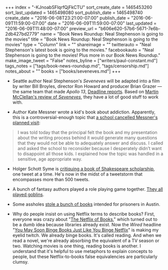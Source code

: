 +++
index = "-KJnoabSFlqrfQjFkCTU"
sort_create_date = 1465453260
sort_last_updated = 1465498080
sort_publish_date = 1465498740
create_date = "2016-06-08T23:21:00-07:00"
publish_date = "2016-06-09T11:59:00-07:00"
date = "2016-06-09T11:59:00-07:00"
last_updated = "2016-06-09T11:48:00-07:00"
preview_url = "b606e620-57b6-5671-7e6b-2db427bd2779"
name = "Book News Roundup: Neal Stephenson is going to the movies"
title = "Book News Roundup: Neal Stephenson is going to the movies"
type = "Column"
link = ""
shareimage = ""
twitterauto = "Neal Stephenson's latest book is going to the movies."
facebookauto = "Neal Stephenson is going to the movies! Plus more in our Book News Roundup."
make_image_tweet = "False"
notes_byline = ["writers/paul-constant.md"]
tags_notes = ["tags/book-news-roundup.md", "tags/censorship.md"]
notes_about = ""
books = ["books/seveneves.md"]
+++
* Seattle author Neal Stephenson's *Seveneves* will be adapted into a film by writer Bill Broyles, director Ron Howard and producer Brian Grazer — the same team that made *Apollo 13*, [Deadline reports](http://deadline.com/2016/06/seveneves-movie-ron-howard-brian-grazer-bill-broyles-apollo-13-skydance-1201769130/). Based on [Martin McClellan's review of *Seveneves*](http://seattlereviewofbooks.com/reviews/sticking-the-landing/), they have a lot of good stuff to work with.

* Author Kate Messner wrote a kid's book about addiction. Apparently, this is a controversial-enough topic that [a school cancelled Messner's planned visit](http://www.katemessner.com/a-blog-post-i-never-thought-id-be-writing-on-book-release-day/):

<blockquote> I was told today that the principal felt the book and my presentation about the writing process behind it would generate many questions that they would not be able to adequately answer and discuss. I called and asked the school to reconsider because I desperately didn’t want to disappoint all those kids. I explained how the topic was handled in a sensitive, age appropriate way.</blockquote>

* Holger Schott Syme is [critiquing a book of Shakespeare scholarship](http://www.theverge.com/2016/6/8/11889404/king-lear-shakespeare-500-tweetstorm-syme-vickers), one tweet at a time. He's now in the midst of a tweetstorm that encompasses more than 500 tweets.

* A bunch of fantasy authors played a role playing game together. [They all played goblins](http://suvudu.com/2016/06/see-what-happens-when-your-fave-fantasy-writers-play-the-pathfinder-rpg.html).

* Some assholes [stole a bunch of books](http://www.mhpbooks.com/austin-based-nonprofit-is-robbed-of-hundreds-of-books-it-had-planned-to-send-to-prisoners/) intended for prisoners in Austin.

* Why do people insist on using Netflix terms to describe books? First, everyone was crazy about "[The Netflix of Books](http://www.wired.com/2015/09/netflix-books-startup-oyster-shutting/)," which turned out to be a dumb idea because libraries already exist. Now the *Wired* headline "[You May Soon Binge Books Just Like You Binge Netflix](http://www.wired.com/2016/06/fsg-serialized-book-publishing/)" is making my eyelid twitch. We already binge books. It's called reading. And when we read a novel, we're already absorbing the equivalent of a TV season or two. Watching movies is one thing, reading books is another. I understand that it's helpful to use metaphors to explain concepts to people, but these Netflix-to-books false equivalencies are particularly clumsy.
